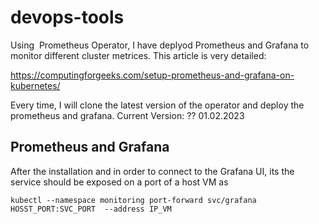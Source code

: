 # devops-tools

Using  Prometheus Operator, I have deplyod Prometheus and Grafana to monitor different cluster metrices. This article is very detailed:

https://computingforgeeks.com/setup-prometheus-and-grafana-on-kubernetes/

Every time, I will clone the latest version of the operator and deploy the prometheus and grafana. 
Current Version: ?? 01.02.2023

## Prometheus and Grafana
After the installation and in order to connect to the Grafana UI, its the service should be exposed on a port of a host VM as
```
kubectl --namespace monitoring port-forward svc/grafana HOSST_PORT:SVC_PORT  --address IP_VM 
```

